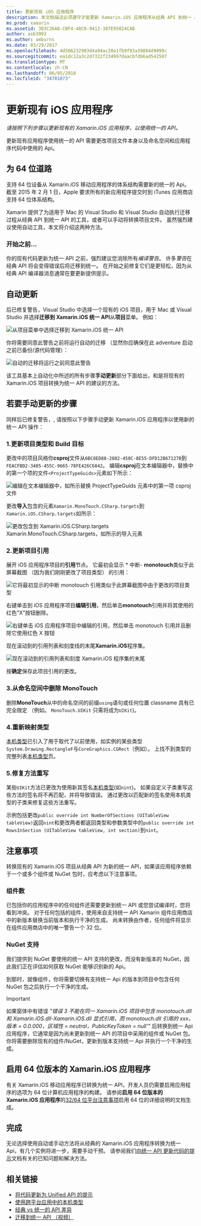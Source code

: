 ```yaml
---
title: 更新现有 iOS 应用程序
description: 本文档描述必须遵守才能更新 Xamarin.iOS 应用程序从经典 API 到统一 API 的步骤。
ms.prod: xamarin
ms.assetid: 303C36A8-CBF4-48C0-9412-387E95024CAB
author: asb3993
ms.author: amburns
ms.date: 03/29/2017
ms.openlocfilehash: 4d506232903d4a94ac20a1fb9f93a39884d9099c
ms.sourcegitcommit: ea1dc12a3c2d7322f234997daacbfdb6ad542507
ms.translationtype: MT
ms.contentlocale: zh-CN
ms.lasthandoff: 06/05/2018
ms.locfileid: "34781873"
---
```

# <a name="updating-existing-ios-apps"></a>更新现有 iOS 应用程序

_请按照下列步骤以更新现有的 Xamarin.iOS 应用程序，以使用统一的 API。_

更新现有应用程序使用统一的 API 需要更改项目文件本身以及命名空间和应用程序代码中使用的 Api。

## <a name="the-road-to-64-bits"></a>为 64 位道路

支持 64 位设备从 Xamarin.iOS 移动应用程序的体系结构需要新的统一的 Api。 截至 2015 年 2 月 1 日，Apple 要求所有的新应用程序提交时到 iTunes 应用商店支持 64 位体系结构。

Xamarin 提供了为适用于 Mac 的 Visual Studio 和 Visual Studio 自动执行迁移过程从经典 API 到统一 API 的工具，或者可以手动将转换项目文件。 虽然强烈建议使用自动工具，本文将介绍这两种方法。

### <a name="before-you-start"></a>开始之前...

你的现有代码更新为统一 API 之前，强烈建议您消除所有*编译警告*。 许多*警告*在经典 API 将会变得错误后将迁移到统一。 在开始之前修复它们是更轻松，因为从经典 API 编译器消息通常在要更新提供提示。

## <a name="automated-updating"></a>自动更新

后已修复警告，Visual Studio 中选择一个现有的 iOS 项目，用于 Mac 或 Visual Studio 并选择**迁移到 Xamarin.iOS 统一 API**从**项目**菜单。 例如：

![](updating-ios-apps-images/beta-tool1.png "从项目菜单中选择迁移到 Xamarin.iOS 统一 API")

你将需要同意此警告之前将运行自动的迁移 （显然你应确保在此 adventure 启动之前已备份/源代码管理）：

![](updating-ios-apps-images/beta-tool2.png "自动的迁移将运行之前同意此警告")

该工具基本上自动化中所述的所有步骤**手动更新**部分下面给出，和是将现有的 Xamarin.iOS 项目转换为统一 API 的建议的方法。

## <a name="steps-to-update-manually"></a>若要手动更新的步骤

同样后已修复警告，, 请按照以下步骤手动更新 Xamarin.iOS 应用程序以使用新的统一 API 操作：

### <a name="1-update-project-type--build-target"></a>1.更新项目类型和 Build 目标

更改中的项目风格你**csproj**文件从`6BC8ED88-2882-458C-8E55-DFD12B67127B`到`FEACFBD2-3405-455C-9665-78FE426C6842`。 编辑**csproj**在文本编辑器中，替换中的第一个项的文件`<ProjectTypeGuids>`元素如下所示：

![](updating-ios-apps-images/csproj.png "编辑在文本编辑器中，如所示替换 ProjectTypeGuids 元素中的第一项 csproj 文件")

更改**导入**包含的元素`Xamarin.MonoTouch.CSharp.targets`到`Xamarin.iOS.CSharp.targets`如所示：

![](updating-ios-apps-images/csproj2.png "更改包含到 Xamarin.iOS.CSharp.targets Xamarin.MonoTouch.CSharp.targets，如所示的导入元素")

### <a name="2-update-project-references"></a>2.更新项目引用

展开 iOS 应用程序项目的**引用**节点。 它最初会显示 * 中断- **monotouch**类似于此屏幕截图 （因为我们刚刚更改了项目类型） 的引用：

![](updating-ios-apps-images/references.png "它将最初显示的中断 monotouch 引用类似于此屏幕截图中由于更改的项目类型")

右键单击到 iOS 应用程序项目**编辑引用**，然后单击**monotouch**引用并将其使用的红色"X"按钮删除。

![](updating-ios-apps-images/references-delete-monotouch-sml.png "右键单击 iOS 应用程序项目中编辑的引用，然后单击 monotouch 引用并且删除它使用红色 X 按钮")

现在滚动到的引用列表和刻度线的末尾**Xamarin.iOS**程序集。

![](updating-ios-apps-images/references-add-xamarinios-sml.png "现在滚动到的引用列表和刻度 Xamarin.iOS 程序集的末尾")

按**确定**保存此项目引用的更改。

### <a name="3-remove-monotouch-from-namespaces"></a>3.从命名空间中删除 MonoTouch

删除**MonoTouch**从中的命名空间的前缀`using`语句或任何位置 classname 具有已完全限定 （例如。 `MonoTouch.UIKit` 只需将成为`UIKit`)。

### <a name="4-remap-types"></a>4.重新映射类型

[本机类型](~/cross-platform/macios/nativetypes.md)已引入了用于取代了以前使用，如实例的某些类型`System.Drawing.RectangleF`与`CoreGraphics.CGRect`（例如）。 上找不到类型的完整列表[本机类型](~/cross-platform/macios/nativetypes.md)页。

### <a name="5-fix-method-overrides"></a>5.修复方法重写

某些`UIKit`方法已更改为使用新其签名[本机类型](~/cross-platform/macios/nativetypes.md)(如`nint`)。 如果自定义子类重写这些方法的签名将不再匹配，并将导致错误。 通过更改以匹配新的签名使用本机类型的子类来修复这些方法重写。

示例包括更改`public override int NumberOfSections (UITableView tableView)`返回`nint`和更改两者都返回类型和参数类型中的`public override int RowsInSection (UITableView tableView, int section)`到`nint`。

## <a name="considerations"></a>注意事项

转换现有的 Xamarin.iOS 项目从经典 API 为新的统一 API，如果该应用程序依赖于一个或多个组件或 NuGet 包时，应考虑以下注意事项。

### <a name="components"></a>组件数

已包括你的应用程序中的任何组件还需要更新到统一 API 或您尝试编译时，您将看到冲突。 对于任何包括的组件，使用来自支持统一 API Xamarin 组件应用商店中的新版本替换当前版本和执行干净的生成。 尚未转换由作者，任何组件将显示在组件应用商店中的唯一警告一个 32 位。

### <a name="nuget-support"></a>NuGet 支持

我们提供到 NuGet 要使用的统一 API 支持的更改，而没有新版本的 NuGet，因此我们正在评估如何获取 NuGet 能够识别新的 Api。

到那时，就像组件，你将需要切换有支持统一 Api 的版本到项目中包含任何 NuGet 包之后执行一个干净的生成。

> [!IMPORTANT]
> 如果窗体中有错误 _"错误 3 不能在同一 Xamarin.iOS 项目中包含 monotouch.dll 和 Xamarin.iOS.dll-Xamarin.iOS.dll 显式引用，而 monotouch.dll 引用的 xxx，版本 = 0.0.000，区域性 = neutral，PublicKeyToken = null'"_ 后转换到统一 Api 应用程序，它通常是因为尚未更新到统一 API 的项目中采用的组件或 NuGet 包。 你将需要删除现有的组件/NuGet，更新到版本支持统一 Api 并执行一个干净的生成。

## <a name="enabling-64-bit-builds-of-xamarinios-apps"></a>启用 64 位版本的 Xamarin.iOS 应用程序

有关 Xamarin.iOS 移动应用程序已转换为统一 API，开发人员仍需要启用应用程序的选项为 64 位计算机应用程序的构建。 请参阅**启用 64 位版本的 Xamarin.iOS 应用程序**的[32/64 位平台注意事项](~/cross-platform/macios/32-and-64/index.md#enable-64)启用 64 位的详细说明的文档生成。

## <a name="finishing-up"></a>完成

无论选择使用自动或手动方法将从经典的 Xamarin.iOS 应用程序转换为统一 Api，有几个实例将进一步，需要手动干预。 请参阅我们[向统一 API 更新代码的提示](~/cross-platform/macios/unified/updating-tips.md)文档有关的已知问题和解决方法。

## <a name="related-links"></a>相关链接

- [将代码更新为 Unified API 的提示](~/cross-platform/macios/unified/updating-tips.md)
- [使用跨平台应用中的本机类型](~/cross-platform/macios/native-types-cross-platform.md)
- [经典 vs 统一的 API 差异](https://developer.xamarin.com/releases/ios/api_changes/classic-vs-unified-8.6.0/)
- [迁移到统一 API （视频）](http://university.xamarin.com/lightninglectures/migrating-to-the-unified-api)
